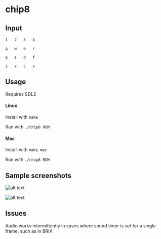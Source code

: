 # chip8

## Input

    1	2	3	4

    q	w	e	r

    a	s	d	f

    z	x	c	v

## Usage

Requires SDL2

#### Linux

Install with `make`

Run with `./chip8 ROM`

#### Mac

Install with `make mac`

Run with `./chip8 ROM`

## Sample screenshots

![alt text](http://i.imgur.com/dWVxIf3.png "Pong")

![alt text](http://i.imgur.com/t9B8qsA.png "Brix")

## Issues

Audio works intermittently in cases where sound timer is set for a single frame, such as in BRIX
